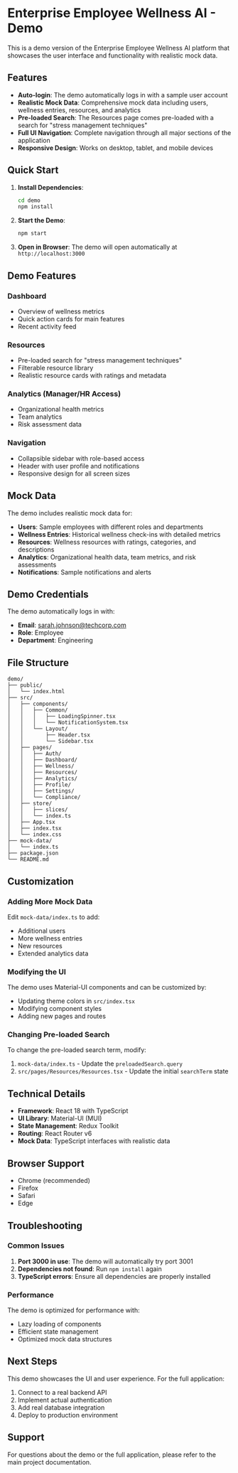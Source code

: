 # Enterprise Employee Wellness AI - Demo

This is a demo version of the Enterprise Employee Wellness AI platform that showcases the user interface and functionality with realistic mock data.

## Features

- **Auto-login**: The demo automatically logs in with a sample user account
- **Realistic Mock Data**: Comprehensive mock data including users, wellness entries, resources, and analytics
- **Pre-loaded Search**: The Resources page comes pre-loaded with a search for "stress management techniques"
- **Full UI Navigation**: Complete navigation through all major sections of the application
- **Responsive Design**: Works on desktop, tablet, and mobile devices

## Quick Start

1. **Install Dependencies**:
   ```bash
   cd demo
   npm install
   ```

2. **Start the Demo**:
   ```bash
   npm start
   ```

3. **Open in Browser**:
   The demo will open automatically at `http://localhost:3000`

## Demo Features

### Dashboard
- Overview of wellness metrics
- Quick action cards for main features
- Recent activity feed

### Resources
- Pre-loaded search for "stress management techniques"
- Filterable resource library
- Realistic resource cards with ratings and metadata

### Analytics (Manager/HR Access)
- Organizational health metrics
- Team analytics
- Risk assessment data

### Navigation
- Collapsible sidebar with role-based access
- Header with user profile and notifications
- Responsive design for all screen sizes

## Mock Data

The demo includes realistic mock data for:

- **Users**: Sample employees with different roles and departments
- **Wellness Entries**: Historical wellness check-ins with detailed metrics
- **Resources**: Wellness resources with ratings, categories, and descriptions
- **Analytics**: Organizational health data, team metrics, and risk assessments
- **Notifications**: Sample notifications and alerts

## Demo Credentials

The demo automatically logs in with:
- **Email**: sarah.johnson@techcorp.com
- **Role**: Employee
- **Department**: Engineering

## File Structure

```
demo/
├── public/
│   └── index.html
├── src/
│   ├── components/
│   │   ├── Common/
│   │   │   ├── LoadingSpinner.tsx
│   │   │   └── NotificationSystem.tsx
│   │   └── Layout/
│   │       ├── Header.tsx
│   │       └── Sidebar.tsx
│   ├── pages/
│   │   ├── Auth/
│   │   ├── Dashboard/
│   │   ├── Wellness/
│   │   ├── Resources/
│   │   ├── Analytics/
│   │   ├── Profile/
│   │   ├── Settings/
│   │   └── Compliance/
│   ├── store/
│   │   ├── slices/
│   │   └── index.ts
│   ├── App.tsx
│   ├── index.tsx
│   └── index.css
├── mock-data/
│   └── index.ts
├── package.json
└── README.md
```

## Customization

### Adding More Mock Data

Edit `mock-data/index.ts` to add:
- Additional users
- More wellness entries
- New resources
- Extended analytics data

### Modifying the UI

The demo uses Material-UI components and can be customized by:
- Updating theme colors in `src/index.tsx`
- Modifying component styles
- Adding new pages and routes

### Changing Pre-loaded Search

To change the pre-loaded search term, modify:
1. `mock-data/index.ts` - Update the `preloadedSearch.query`
2. `src/pages/Resources/Resources.tsx` - Update the initial `searchTerm` state

## Technical Details

- **Framework**: React 18 with TypeScript
- **UI Library**: Material-UI (MUI)
- **State Management**: Redux Toolkit
- **Routing**: React Router v6
- **Mock Data**: TypeScript interfaces with realistic data

## Browser Support

- Chrome (recommended)
- Firefox
- Safari
- Edge

## Troubleshooting

### Common Issues

1. **Port 3000 in use**: The demo will automatically try port 3001
2. **Dependencies not found**: Run `npm install` again
3. **TypeScript errors**: Ensure all dependencies are properly installed

### Performance

The demo is optimized for performance with:
- Lazy loading of components
- Efficient state management
- Optimized mock data structures

## Next Steps

This demo showcases the UI and user experience. For the full application:

1. Connect to a real backend API
2. Implement actual authentication
3. Add real database integration
4. Deploy to production environment

## Support

For questions about the demo or the full application, please refer to the main project documentation.
